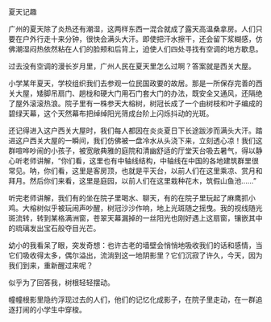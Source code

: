 夏天记趣

广州的夏天除了炎热还有潮湿，这两样东西一混合就成了露天高温桑拿房。人们只要在户外行走十来分钟，很快会满头大汗。即使把汗水擦干，还会留下浆糊感，仿佛潮湿闷热依然粘在人们的脸颊和后背上，迫使人们四处寻找有空调的地方歇息。

过去没有空调的漫长岁月里，广州人民在夏天里怎么过啊？答案就是西关大屋。

小学某年夏天，学校组织我们去参观一位民国政要的故居。那是一所保存完善的西关大屋，矮脚吊扇门、趟栊和硬大门用石门套大门的办法，既安全又通风，还隔绝了屋外滚滚热浪。院子里有一株参天大榕树，树冠长成了一个由树枝和叶子编成的碧绿天幕，这个天然幕布把绰绰阳光筛成台阶上闪烁抖动的光斑。

还记得进入这户西关大屋时，我们每人都因在炎炎夏日下长途跋涉而满头大汗。踏进这户西关大屋的一瞬间，我们仿佛被一盘冷水从头浇下来，立刻透心凉！我们这群喧哗吵闹的小孩子，被宽敞典雅的庭院和清幽舒适的厅堂天台吸去暑气，得以静心听老师讲解，“你们看，这里也有中轴线结构，中轴线在中国的各地建筑群里很常见。呐，你们看，这里是客房顶，也就是平天台，以前人们在这里乘凉、赏月和拜月。然后你们来看，这里是庭园，以前人们在这里栽种花木，筑假山鱼池……”

听完老师讲解，我们有的坐在院子里喝水、聊天，有的在院子里玩起了麻鹰抓小鸡。大榕树似乎被玩闹声吵醒，树冠沙沙作响，地上光斑随之摇曳。我的视线随光斑流转，转到某格满洲窗，苍翠天幕漏掉的一丝阳光也刚好遇上这扇窗，镶嵌其中的琉璃发出宝石般夺目光芒。

幼小的我看呆了眼，突发奇想：也许古老的墙壁会悄悄地吸收我们的话和感情，当它们吸收得太多，偶尔溢出，流淌到这一地阴影里？它们沉寂了许久，今天，因为我们到来，重新醒过来呢？

似乎为了回答我，树根轻轻摆动。

幢幢根影里隐约浮现过去的人们，他们的记忆化成影子，在院子里走动，在一群追逐打闹的小学生中穿梭。
